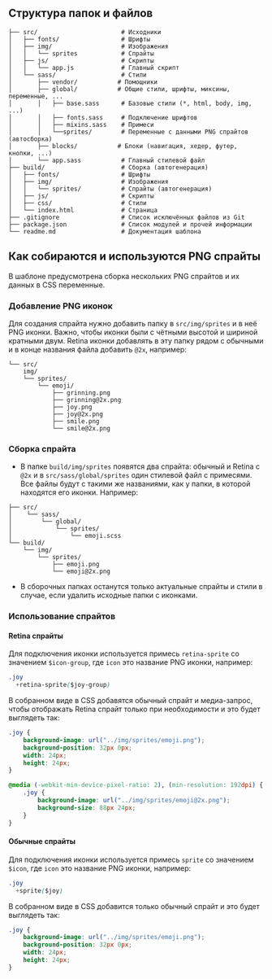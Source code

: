 ## Структура папок и файлов
```
├── src/                       # Исходники
│   ├── fonts/                 # Шрифты
│   ├── img/                   # Изображения
│   │   └── sprites            # Спрайты
│   ├── js/                    # Скрипты
│   │   └── app.js             # Главный скрипт
│   └── sass/                  # Стили
│       ├── vendor/           # Помощники
│       ├── global/           # Общие стили, шрифты, миксины, переменные, ...
│       │   ├── base.sass      # Базовые стили (*, html, body, img, ...)
│       │   ├── fonts.sass     # Подключение шрифтов
│       │   ├── mixins.sass    # Примеси
│       │   └──sprites/        # Переменные с данными PNG спрайтов (автосборка)
│       ├── blocks/           # Блоки (навигация, хедер, футер, кнопки, ...)
│       └── app.sass           # Главный стилевой файл
├── build/                     # Сборка (автогенерация)
│   ├── fonts/                 # Шрифты
│   ├── img/                   # Изображения
│   │   └── sprites/           # Спрайты (автогенерация)
│   ├── js/                    # Скрипты
│   ├── css/                   # Стили
│   └── index.html             # Страница
├── .gitignore                 # Список исключённых файлов из Git
├── package.json               # Список модулей и прочей информации
└── readme.md                  # Документация шаблона
```

## Как собираются и используются PNG спрайты

В шаблоне предусмотрена сборка нескольких PNG спрайтов и их данных в CSS переменные.

### Добавление PNG иконок

Для создания спрайта нужно добавить папку в `src/img/sprites` и в неё PNG иконки. Важно, чтобы иконки были с чётными высотой и шириной кратными двум. Retina иконки добавлять в эту папку рядом с обычными и в конце названия файла добавить `@2x`, например:
```
└── src/
    img/
    └── sprites/
        └── emoji/
            ├── grinning.png
            ├── grinning@2x.png
            ├── joy.png
            ├── joy@2x.png
            ├── smile.png
            └── smile@2x.png
```

### Сборка спрайта

* В папке `build/img/sprites` появятся два спрайта: обычный и Retina с `@2x` и в `src/sass/global/sprites` один стилевой файл с примесями. Все файлы будут с такими же названиями, как у папки, в которой находятся его иконки. Например:
```
├── src/
│    └── sass/
│        └── global/
│            └── sprites/
│                └── emoji.scss
└── build/
    └── img/
        └── sprites/
            ├── emoji.png
            └── emoji@2x.png

```

* В сборочных папках останутся только актуальные спрайты и стили в случае, если удалить исходные папки с иконками.

### Использование спрайтов

#### Retina спрайты

Для подключения иконки используется примесь `retina-sprite` со значением `$icon-group`, где `icon` это название PNG иконки, например:
```css
.joy
  +retina-sprite($joy-group)
```

В собранном виде в CSS добавятся обычный спрайт и медиа-запрос, чтобы отображать Retina спрайт только при необходимости и это будет выглядеть так:
```css
.joy {
    background-image: url("../img/sprites/emoji.png");
    background-position: 32px 0px;
    width: 24px;
    height: 24px;
}

@media (-webkit-min-device-pixel-ratio: 2), (min-resolution: 192dpi) {
    .joy {
        background-image: url("../img/sprites/emoji@2x.png");
        background-size: 88px 24px;
    }
}
```

#### Обычные спрайты

Для подключения иконки используется примесь `sprite` со значением `$icon`, где `icon` это название PNG иконки, например:
```css
.joy
  +sprite($joy)
```

В собранном виде в CSS добавится только обычный спрайт и это будет выглядеть так:
```css
.joy {
    background-image: url("../img/sprites/emoji.png");
    background-position: 32px 0px;
    width: 24px;
    height: 24px;
}
```
